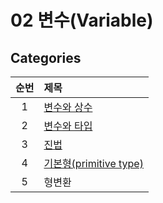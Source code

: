 # 02 변수(Variable)

## Categories

| 순번 | 제목                                                                                                                                                                                                            |
| :--: | :-------------------------------------------------------------------------------------------------------------------------------------------------------------------------------------------------------------- |
|  1   | [변수와 상수](<https://github.com/0xe82de/Study/blob/main/%EC%9E%90%EB%B0%94%EC%9D%98%20%EC%A0%95%EC%84%9D/02%20%EB%B3%80%EC%88%98(Variable)/1.%20%EB%B3%80%EC%88%98%EC%99%80%20%EC%83%81%EC%88%98.md>)         |
|  2   | [변수와 타입](<https://github.com/0xe82de/Study/blob/main/%EC%9E%90%EB%B0%94%EC%9D%98%20%EC%A0%95%EC%84%9D/02%20%EB%B3%80%EC%88%98(Variable)/2.%20%EB%B3%80%EC%88%98%EC%99%80%20%ED%83%80%EC%9E%85.md>)         |
|  3   | [진법](<https://github.com/0xe82de/Study/blob/main/%EC%9E%90%EB%B0%94%EC%9D%98%20%EC%A0%95%EC%84%9D/02%20%EB%B3%80%EC%88%98(Variable)/3.%20%EC%A7%84%EB%B2%95.md>)                                              |
|  4   | [기본형(primitive type)](<https://github.com/0xe82de/Study/blob/main/%EC%9E%90%EB%B0%94%EC%9D%98%20%EC%A0%95%EC%84%9D/02%20%EB%B3%80%EC%88%98(Variable)/4.%20%EA%B8%B0%EB%B3%B8%ED%98%95(primitive%20type).md>) |
|  5   | 형변환                                                                                                                                                                                                          |
